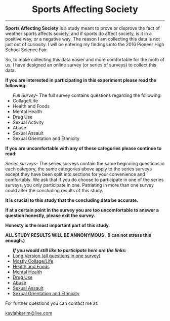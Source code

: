 <TITLE><HEAD>Sports Affecting Society</HEAD></TITLE>

 

<BODY>

<BODY LINK=006400>

<CENTER><H1>Sports Affecting Society</CENTER></H1>

<HR>

<B>Sports Affecting Society</B> is a study meant to prove or disprove the fact of weather sports affects society, and if sports do affect society, is it in a positive way, or a negative way. The reason I am collecting this data is not just out of curiosity. I will be entering my findings into the 2016 Pioneer High School Science Fair. 

<P>

So, to make collecting this data easier and more comfortable for the moth of us, I have designed an online survey (or series of surveys) to collect this data.

<P>

<B>If you are interested in participating in this experiment please read the following:</B><BR>

<UL><I>Full Survey</I>- The full survey contains questions regarding the following:

<LI>Collage/Life

<LI>Health and Foods

<LI>Mental Health

<LI>Drug Use

<LI>Sexual Activity

<LI>Abuse

<LI>Sexual Assault 

<LI>Sexual Orientation and Ethnicity

</UL>

<P>

<B>If you are uncomfortable with any of these categories please continue to read:</B> <BR>

<I>Series surveys</I>- The series surveys contain the same beginning questions in each category, the same categories above apply to the series surveys except they have been split into sections for your convenience and comfortably. We ask that if you do choose to participate in one of the series surveys, you only participate in one. Patriating in more than one survey could alter the concluding results of this study.

<P>

<B>It is crucial to this study that the concluding data be accurate.

If at a certain point in the survey you are too uncomfortable to answer a question honestly, please exit the survey.

Honesty is the most important part of this study.<P>

ALL STUDY RESULTS WILL BE ANNONYMOUS  . (I can not stress this enough.)

</B>

<P>

<UL><B><I>If you would still like to participate here are the links:</B></I>

<LI><A HREF="https://www.surveymonkey.com/s/QXLRZNF">Long Version (all questions in one survey)</A>

<LI><A HREF="https://www.surveymonkey.com/s/QML6D73">Mostly Collage/Life</A>

<LI><A HREF="https://www.surveymonkey.com/s/QM59KPW">Health and Foods</A>

<LI><A HREF="https://www.surveymonkey.com/s/QMHR7XQ">Mental Health </A>

<LI><A HREF="https://www.surveymonkey.com/s/QMFRC6M">Drug Use</A>

<LI><A HREF="https://www.surveymonkey.com/s/QMTHSNT">Abuse</A>

<LI><A HREF="https://www.surveymonkey.com/s/QMCX8GD">Sexual Assault</A>

<LI><A HREF="https://www.surveymonkey.com/s/QTW8SDJ">Sexual Orientation and Ethnicity</A>

</UL>

 

For further questions you can contact me at: <BR>

kaylahkarim@live.com

</BODY>

</HTML>
